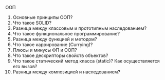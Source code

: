 ООП

1. Основные принципы ООП?
2. Что такое SOLID?
3. Разница между классовым и прототипным наследованием?
4. Что такое функциональное программирование?
5. Разница между функцией и методом?
6. Что такое каррирование (Currying)?
7. Плюсы и минусы ФП и ООП?
8. Что такое дескрипторы свойств объектов?
9. Что такое статический метод класса (static)? Как осуществляется его вызов?
10. Разница между композицией и наследованием?
